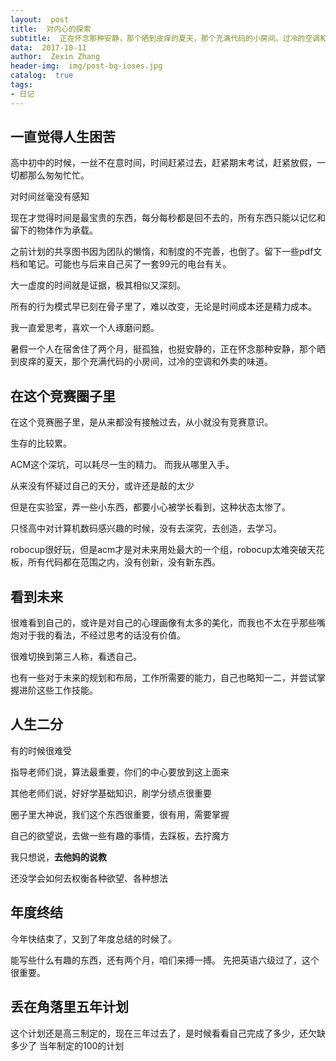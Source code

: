 ```yaml
---
layout:  post
title:  对内心的探索
subtitle:  正在怀念那种安静，那个晒到皮痒的夏天，那个充满代码的小房间，过冷的空调和外卖的味道。
data:  2017-10-11
author:  Zexin Zhang
header-img:  img/post-bg-ioses.jpg
catalog:  true
tags:
- 日记
---
```


## 一直觉得人生困苦
  高中初中的时候，一丝不在意时间，时间赶紧过去，赶紧期末考试，赶紧放假，一切都那么匆匆忙忙。

对时间丝毫没有感知

现在才觉得时间是最宝贵的东西，每分每秒都是回不去的，所有东西只能以记忆和留下的物体作为承载。

之前计划的共享图书因为团队的懒惰，和制度的不完善，也倒了。留下一些pdf文档和笔记。可能也与后来自己买了一套99元的电台有关。

大一虚度的时间就是证据，极其相似又深刻。

所有的行为模式早已刻在骨子里了，难以改变，无论是时间成本还是精力成本。

我一直爱思考，喜欢一个人琢磨问题。

  暑假一个人在宿舍住了两个月，挺孤独，也挺安静的，正在怀念那种安静，那个晒到皮痒的夏天，那个充满代码的小房间，过冷的空调和外卖的味道。

## 在这个竞赛圈子里

在这个竞赛圈子里，是从来都没有接触过去，从小就没有竞赛意识。

生存的比较累。

ACM这个深坑，可以耗尽一生的精力。
而我从哪里入手。

从来没有怀疑过自己的天分，或许还是敲的太少

但是在实验室，弄一些小东西，都要小心被学长看到，这种状态太惨了。

只怪高中对计算机数码感兴趣的时候，没有去深究，去创造，去学习。

robocup很好玩，但是acm才是对未来用处最大的一个组，robocup太难突破天花板，所有代码都在范围之内，没有创新，没有新东西。

## 看到未来
很难看到自己的，或许是对自己的心理画像有太多的美化，而我也不太在乎那些嘴炮对于我的看法，不经过思考的话没有价值。

很难切换到第三人称，看透自己。

也有一些对于未来的规划和布局，工作所需要的能力，自己也略知一二，并尝试掌握进阶这些工作技能。

## 人生二分
有的时候很难受

指导老师们说，算法最重要，你们的中心要放到这上面来

其他老师们说，好好学基础知识，刷学分绩点很重要

圈子里大神说，我们这个东西很重要，很有用，需要掌握

自己的欲望说，去做一些有趣的事情，去踩板，去拧魔方

我只想说，**去他妈的说教**

还没学会如何去权衡各种欲望、各种想法


## 年度终结
今年快结束了，又到了年度总结的时候了。

能写些什么有趣的东西，还有两个月，咱们来搏一搏。
先把英语六级过了，这个很重要。

## 丢在角落里五年计划
这个计划还是高三制定的，现在三年过去了，是时候看看自己完成了多少，还欠缺多少了
当年制定的100的计划
